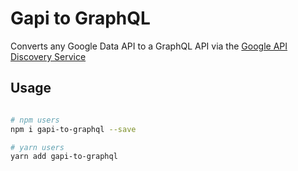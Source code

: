 # Gapi to GraphQL 

Converts any Google Data API to a GraphQL API via the [Google API Discovery Service](https://developers.google.com/discovery/)

## Usage

```bash

# npm users
npm i gapi-to-graphql --save

# yarn users 
yarn add gapi-to-graphql 
``` 

 